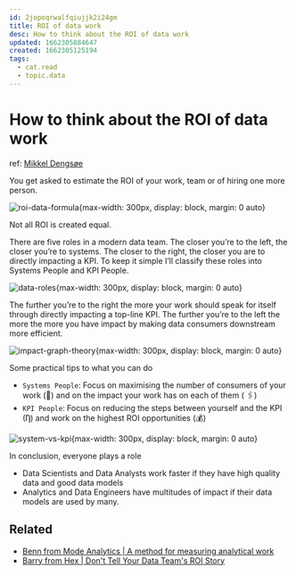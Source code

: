 ```yaml
---
id: 2jopoqrwalfqiujjk2i24gm
title: ROI of data work
desc: How to think about the ROI of data work
updated: 1662305884647
created: 1662305125194
tags:
  - cat.read
  - topic.data
---
```

# How to think about the ROI of data work

ref: [Mikkel Dengsøe](https://medium.com/data-monzo/how-to-think-about-the-roi-of-data-work-fc9aaac84a3c)

You get asked to estimate the ROI of your work, team or of hiring one more person.

![roi-data-formula](https://miro.medium.com/max/1400/1*QFOlAJTwPsr7opY0uZBP5w.png){max-width: 300px, display: block, margin: 0 auto}

Not all ROI is created equal.

There are five roles in a modern data team. The closer you’re to the left, the closer you’re to systems. The closer to the right, the closer you are to directly impacting a KPI. To keep it simple I’ll classify these roles into Systems People and KPI People.

![data-roles](https://miro.medium.com/max/1400/1*YwjVJY1lD1i8e6mi1jnTYQ.png){max-width: 300px, display: block, margin: 0 auto}

The further you’re to the right the more your work should speak for itself through directly impacting a top-line KPI. The further you’re to the left the more the more you have impact by making data consumers downstream more efficient.

![impact-graph-theory](https://miro.medium.com/max/1400/1*IPjteiRnE54cjrpFN3r7Dw.png){max-width: 300px, display: block, margin: 0 auto}

Some practical tips to what you can do
- `Systems People`: Focus on maximising the number of consumers of your work (🎳) and on the impact your work has on each of them ( 🖇)
- `KPI People`: Focus on reducing the steps between yourself and the KPI (Ƞ) and work on the highest ROI opportunities (💰)

![system-vs-kpi](https://miro.medium.com/max/1400/1*SrzwOJr0hUP9oMu7gy8jYg.png){max-width: 300px, display: block, margin: 0 auto}

In conclusion, everyone plays a role
- Data Scientists and Data Analysts work faster if they have high quality data and good data models
- Analytics and Data Engineers have multitudes of impact if their data models are used by many.

## Related

- [Benn from Mode Analytics | A method for measuring analytical work](https://benn.substack.com/p/method-for-measuring-analytical-work)
- [Barry from Hex | Don't Tell Your Data Team's ROI Story](https://hex.tech/blog/data-team-roi/)